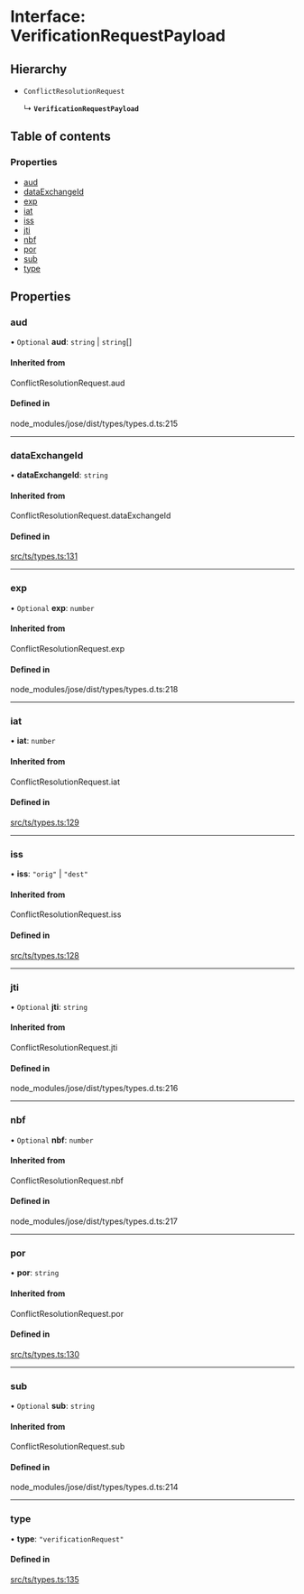 # Interface: VerificationRequestPayload

## Hierarchy

- `ConflictResolutionRequest`

  ↳ **`VerificationRequestPayload`**

## Table of contents

### Properties

- [aud](VerificationRequestPayload.md#aud)
- [dataExchangeId](VerificationRequestPayload.md#dataexchangeid)
- [exp](VerificationRequestPayload.md#exp)
- [iat](VerificationRequestPayload.md#iat)
- [iss](VerificationRequestPayload.md#iss)
- [jti](VerificationRequestPayload.md#jti)
- [nbf](VerificationRequestPayload.md#nbf)
- [por](VerificationRequestPayload.md#por)
- [sub](VerificationRequestPayload.md#sub)
- [type](VerificationRequestPayload.md#type)

## Properties

### aud

• `Optional` **aud**: `string` \| `string`[]

#### Inherited from

ConflictResolutionRequest.aud

#### Defined in

node_modules/jose/dist/types/types.d.ts:215

___

### dataExchangeId

• **dataExchangeId**: `string`

#### Inherited from

ConflictResolutionRequest.dataExchangeId

#### Defined in

[src/ts/types.ts:131](https://gitlab.com/i3-market/code/wp3/t3.2/conflict-resolution/non-repudiation-library/-/blob/fe11e28/src/ts/types.ts#L131)

___

### exp

• `Optional` **exp**: `number`

#### Inherited from

ConflictResolutionRequest.exp

#### Defined in

node_modules/jose/dist/types/types.d.ts:218

___

### iat

• **iat**: `number`

#### Inherited from

ConflictResolutionRequest.iat

#### Defined in

[src/ts/types.ts:129](https://gitlab.com/i3-market/code/wp3/t3.2/conflict-resolution/non-repudiation-library/-/blob/fe11e28/src/ts/types.ts#L129)

___

### iss

• **iss**: ``"orig"`` \| ``"dest"``

#### Inherited from

ConflictResolutionRequest.iss

#### Defined in

[src/ts/types.ts:128](https://gitlab.com/i3-market/code/wp3/t3.2/conflict-resolution/non-repudiation-library/-/blob/fe11e28/src/ts/types.ts#L128)

___

### jti

• `Optional` **jti**: `string`

#### Inherited from

ConflictResolutionRequest.jti

#### Defined in

node_modules/jose/dist/types/types.d.ts:216

___

### nbf

• `Optional` **nbf**: `number`

#### Inherited from

ConflictResolutionRequest.nbf

#### Defined in

node_modules/jose/dist/types/types.d.ts:217

___

### por

• **por**: `string`

#### Inherited from

ConflictResolutionRequest.por

#### Defined in

[src/ts/types.ts:130](https://gitlab.com/i3-market/code/wp3/t3.2/conflict-resolution/non-repudiation-library/-/blob/fe11e28/src/ts/types.ts#L130)

___

### sub

• `Optional` **sub**: `string`

#### Inherited from

ConflictResolutionRequest.sub

#### Defined in

node_modules/jose/dist/types/types.d.ts:214

___

### type

• **type**: ``"verificationRequest"``

#### Defined in

[src/ts/types.ts:135](https://gitlab.com/i3-market/code/wp3/t3.2/conflict-resolution/non-repudiation-library/-/blob/fe11e28/src/ts/types.ts#L135)
